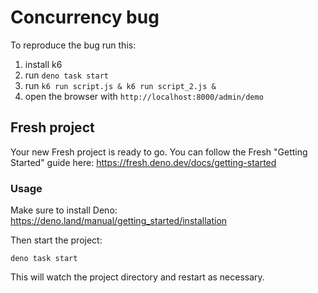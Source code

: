 # Concurrency bug
To reproduce the bug run this:
1. install k6
2. run `deno task start`
3. run `k6 run script.js & k6 run script_2.js &`
4. open the browser with `http://localhost:8000/admin/demo`

## Fresh project

Your new Fresh project is ready to go. You can follow the Fresh "Getting
Started" guide here: https://fresh.deno.dev/docs/getting-started

### Usage

Make sure to install Deno: https://deno.land/manual/getting_started/installation

Then start the project:

```
deno task start
```

This will watch the project directory and restart as necessary.
